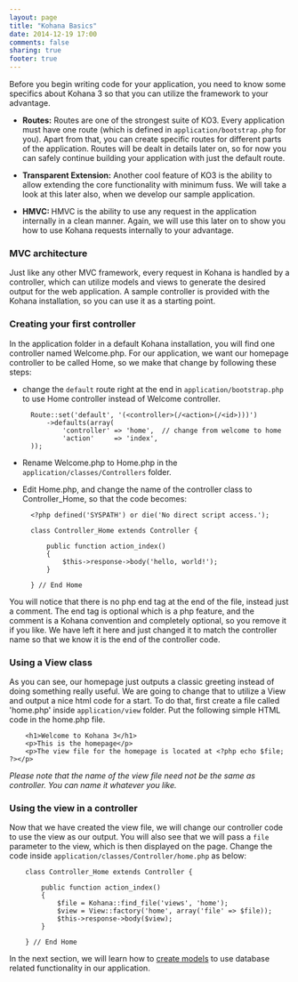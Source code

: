 ```yaml
---
layout: page
title: "Kohana Basics"
date: 2014-12-19 17:00
comments: false
sharing: true
footer: true
---
```


Before you begin writing code for your application, you need to know some specifics about Kohana 3 so that you can utilize the framework to your advantage. 

* <strong>Routes:</strong> Routes are one of the strongest suite of KO3. Every application must have one route (which is defined in <code>application/bootstrap.php</code> for you). Apart from that, you can create specific routes for different parts of the application. Routes will be dealt in details later on, so for now you can safely continue building your application with just the default route.

* <strong>Transparent Extension:</strong> Another cool feature of KO3 is the ability to allow extending the core functionality with minimum fuss. We will take a look at this later also, when we develop our sample application.

* <strong>HMVC: </strong>HMVC is the ability to use any request in the application internally in a clean manner. Again, we will use this later on to show you how to use Kohana requests internally to your advantage.

### MVC architecture
Just like any other MVC framework, every request in Kohana is handled by a controller, which can utilize models and views to generate the desired output for the web application. A sample controller is provided with the Kohana installation, so you can use it as a starting point.

### Creating your first controller
In the application folder in a default Kohana installation, you will find one controller named Welcome.php. For our application, we want our homepage controller to be called Home, so we make that change by following these steps:

* change the <code>default</code> route right at the end in <code>application/bootstrap.php</code> to use Home controller instead of Welcome controller.

		Route::set('default', '(<controller>(/<action>(/<id>)))')
			->defaults(array(
				'controller' => 'home',  // change from welcome to home
				'action'     => 'index',
		));

 
* Rename Welcome.php to Home.php in the <code>application/classes/Controllers</code> folder.
* Edit Home.php, and change the name of the controller class to Controller_Home, so that the code becomes: 

		<?php defined('SYSPATH') or die('No direct script access.');
		
		class Controller_Home extends Controller {
		
			public function action_index()
			{
				$this->response->body('hello, world!');
			}
		
		} // End Home

You will notice that there is no php end tag at the end of the file, instead just a comment. The end tag is optional which is a php feature, and the comment is a Kohana convention and completely optional, so you remove it if you like. We have left it here and just changed it to match the controller name so that we know it is the end of the controller code.

### Using a View class
As you can see, our homepage just outputs a classic greeting instead of doing something really useful. We are going to change that to utilize a View and output a nice html code for a start. To do that, first create a file called 'home.php' inside <code>application/view</code> folder. Put the following simple HTML code in the home.php file.
	
		<h1>Welcome to Kohana 3</h1>
		<p>This is the homepage</p>
		<p>The view file for the homepage is located at <?php echo $file; ?></p>
		
<em>Please note that the name of the view file need not be the same as controller. You can name it whatever you like.</em>

### Using the view in a controller
Now that we have created the view file, we will change our controller code to use the view as our output. You will also see that we will pass a <code>file</code> parameter to the view, which is then displayed on the page. Change the code inside <code>application/classes/Controller/home.php</code> as below:

	
		class Controller_Home extends Controller {
				
			public function action_index()
			{
				$file = Kohana::find_file('views', 'home');
				$view = View::factory('home', array('file' => $file));
				$this->response->body($view);
			}
				
		} // End Home

<em></em>

In the next section, we will learn how to [create models](/application/models) to use database related functionality in our application.




